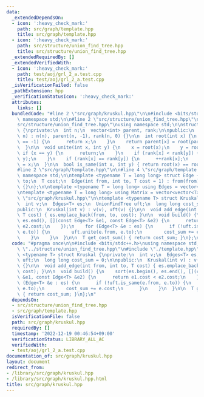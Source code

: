 ```yaml
---
data:
  _extendedDependsOn:
  - icon: ':heavy_check_mark:'
    path: src/graph/template.hpp
    title: src/graph/template.hpp
  - icon: ':heavy_check_mark:'
    path: src/structure/union_find_tree.hpp
    title: src/structure/union_find_tree.hpp
  _extendedRequiredBy: []
  _extendedVerifiedWith:
  - icon: ':heavy_check_mark:'
    path: test/aoj/grl_2_a.test.cpp
    title: test/aoj/grl_2_a.test.cpp
  _isVerificationFailed: false
  _pathExtension: hpp
  _verificationStatusIcon: ':heavy_check_mark:'
  attributes:
    links: []
  bundledCode: "#line 2 \"src/graph/kruskul.hpp\"\n\n#include <bits/stdc++.h>\nusing\
    \ namespace std;\n\n#line 2 \"src/structure/union_find_tree.hpp\"\n\n#line 4 \"\
    src/structure/union_find_tree.hpp\"\nusing namespace std;\n\nstruct UnionFindTree\
    \ {\nprivate:\n  int n;\n  vector<int> parent, rank;\n\npublic:\n  UnionFindTree(int\
    \ n) : n(n), parent(n, -1), rank(n, 0) {}\n\n  int root(int x) {\n    if (parent[x]\
    \ == -1) {\n      return x;\n    }\n    return parent[x] = root(parent[x]);\n\
    \  }\n\n  void unite(int x, int y) {\n    x = root(x);\n    y = root(y);\n   \
    \ if (x == y) {\n      return;\n    }\n    if (rank[x] < rank[y]) {\n      swap(x,\
    \ y);\n    }\n    if (rank[x] == rank[y]) {\n      ++rank[x];\n    }\n    parent[y]\
    \ = x;\n  }\n\n  bool is_same(int x, int y) { return root(x) == root(y); }\n};\n\
    #line 2 \"src/graph/template.hpp\"\n\n#line 4 \"src/graph/template.hpp\"\nusing\
    \ namespace std;\n\ntemplate <typename T = long long> struct Edge {\n  int from,\
    \ to;\n  T cost;\n  Edge(int from, int to, T cost = 1) : from(from), to(to), cost(cost)\
    \ {}\n};\n\ntemplate <typename T = long long> using Edges = vector<Edge<T>>;\n\
    \ntemplate <typename T = long long> using Matrix = vector<vector<T>>;\n#line 8\
    \ \"src/graph/kruskul.hpp\"\n\ntemplate <typename T> struct Kruskal {\nprivate:\n\
    \  int v;\n  Edges<T> es;\n  UnionFindTree uft;\n  long long cost_sum = 0;\n\n\
    public:\n  Kruskal(int v) : v(v), uft(v) {}\n\n  void add_edge(int from, int to,\
    \ T cost) { es.emplace_back(from, to, cost); }\n\n  void build() {\n    sort(es.begin(),\
    \ es.end(), [](const Edge<T> &e1, const Edge<T> &e2) {\n      return e1.cost <\
    \ e2.cost;\n    });\n    for (Edge<T> &e : es) {\n      if (!uft.is_same(e.from,\
    \ e.to)) {\n        uft.unite(e.from, e.to);\n        cost_sum += e.cost;\n  \
    \    }\n    }\n  }\n\n  T get_cost_sum() { return cost_sum; }\n};\n"
  code: "#pragma once\n\n#include <bits/stdc++.h>\nusing namespace std;\n\n#include\
    \ \"../structure/union_find_tree.hpp\"\n#include \"./template.hpp\"\n\ntemplate\
    \ <typename T> struct Kruskal {\nprivate:\n  int v;\n  Edges<T> es;\n  UnionFindTree\
    \ uft;\n  long long cost_sum = 0;\n\npublic:\n  Kruskal(int v) : v(v), uft(v)\
    \ {}\n\n  void add_edge(int from, int to, T cost) { es.emplace_back(from, to,\
    \ cost); }\n\n  void build() {\n    sort(es.begin(), es.end(), [](const Edge<T>\
    \ &e1, const Edge<T> &e2) {\n      return e1.cost < e2.cost;\n    });\n    for\
    \ (Edge<T> &e : es) {\n      if (!uft.is_same(e.from, e.to)) {\n        uft.unite(e.from,\
    \ e.to);\n        cost_sum += e.cost;\n      }\n    }\n  }\n\n  T get_cost_sum()\
    \ { return cost_sum; }\n};\n"
  dependsOn:
  - src/structure/union_find_tree.hpp
  - src/graph/template.hpp
  isVerificationFile: false
  path: src/graph/kruskul.hpp
  requiredBy: []
  timestamp: '2022-12-19 00:46:54+09:00'
  verificationStatus: LIBRARY_ALL_AC
  verifiedWith:
  - test/aoj/grl_2_a.test.cpp
documentation_of: src/graph/kruskul.hpp
layout: document
redirect_from:
- /library/src/graph/kruskul.hpp
- /library/src/graph/kruskul.hpp.html
title: src/graph/kruskul.hpp
---
```

